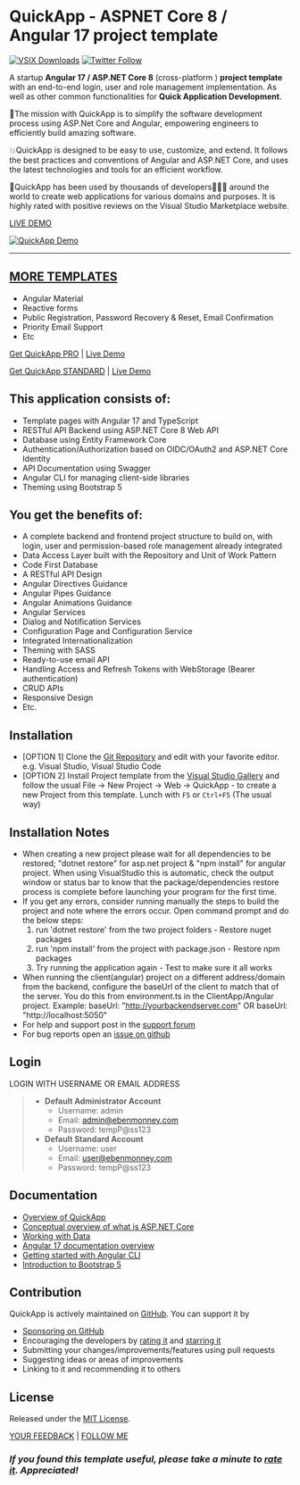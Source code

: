 # **QuickApp** - ASPNET Core 8 / Angular 17 project template
[![VSIX Downloads](https://img.shields.io/visual-studio-marketplace/d/adentum.QuickApp-ASPNETCoreAngularXProjectTemplate)](https://marketplace.visualstudio.com/items?itemName=adentum.QuickApp-ASPNETCoreAngularXProjectTemplate)
[![Twitter Follow](https://img.shields.io/twitter/follow/kommand?style=social)](https://twitter.com/kommand)

A startup **Angular 17 / ASP.NET Core 8** (cross-platform ) **project template** with an end-to-end login, user and role management implementation.
As well as other common functionalities for **Quick Application Development**.

🚀The mission with QuickApp is to simplify the software development process using ASP.Net Core and Angular, empowering engineers to efficiently build amazing software.

💥QuickApp is designed to be easy to use, customize, and extend. It follows the best practices and conventions of Angular and ASP.NET Core, and uses the latest technologies and tools for an efficient workflow.

🎉QuickApp has been used by thousands of developers🧑🏼‍💻 around the world to create web applications for various domains and purposes. It is highly rated with positive reviews on the Visual Studio Marketplace website.

[LIVE DEMO](https://quickapp-standard.azurewebsites.net)

[![QuickApp Demo](https://github.com/emonney/QuickApp/blob/9b122b7f3c38121699d3ec41b700474e192abe37/QuickApp.gif?raw=true)](https://www.youtube.com/watch?v=Wuh7NIZ96jA)

___
## [MORE TEMPLATES](https://www.ebenmonney.com/templates)
*   Angular Material
*	Reactive forms
*	Public Registration, Password Recovery & Reset, Email Confirmation
*   Priority Email Support
*   Etc

[Get QuickApp PRO](https://www.ebenmonney.com/product/quickapp-pro) | [Live Demo](http://quickapp-pro.ebenmonney.com/)

[Get QuickApp STANDARD](https://www.ebenmonney.com/product/quickapp-standard) | [Live Demo](http://quickapp-standard.ebenmonney.com/)



## This application consists of:

*   Template pages with Angular 17 and TypeScript
*   RESTful API Backend using ASP.NET Core 8 Web API
*   Database using Entity Framework Core
*   Authentication/Authorization based on OIDC/OAuth2 and ASP.NET Core Identity
*   API Documentation using Swagger
*   Angular CLI for managing client-side libraries
*   Theming using Bootstrap 5

## You get the benefits of:

*   A complete backend and frontend project structure to build on, with login, user and permission-based role management already integrated
*   Data Access Layer built with the Repository and Unit of Work Pattern
*   Code First Database
*   A RESTful API Design
*   Angular Directives Guidance
*   Angular Pipes Guidance
*   Angular Animations Guidance
*   Angular Services
*   Dialog and Notification Services
*   Configuration Page and Configuration Service
*   Integrated Internationalization
*   Theming with SASS
*   Ready-to-use email API
*   Handling Access and Refresh Tokens with WebStorage (Bearer authentication)
*   CRUD APIs
*   Responsive Design
*   Etc.


## Installation

*   [OPTION 1] Clone the [Git Repository](https://github.com/emonney/QuickApp.git) and edit with your favorite editor. e.g. Visual Studio, Visual Studio Code
*   [OPTION 2] Install Project template from the [Visual Studio Gallery](https://marketplace.visualstudio.com/items?itemName=adentum.QuickApp-ASPNETCoreAngularXProjectTemplate) and follow the usual File -> New Project -> Web -> QuickApp - to create a new Project from this template.
    Lunch with `F5` or `Ctrl+F5` (The usual way)


## Installation Notes

*   When creating a new project please wait for all dependencies to be restored; "dotnet restore" for asp.net project & "npm install" for angular project.
    When using VisualStudio this is automatic, check the output window or status bar to know that the package/dependencies restore process is complete before launching your program for the first time.
*   If you get any errors, consider running manually the steps to build the project and note where the errors occur.
    Open command prompt and do the below steps:  
    1. run 'dotnet restore' from the two project folders - Restore nuget packages
	2. run 'npm install' from the project with package.json - Restore npm packages
	3. Try running the application again - Test to make sure it all works
*	When running the client(angular) project on a different address/domain from the backend, configure the baseUrl of the client to match that of the server.
	You do this from environment.ts in the ClientApp/Angular project.
	Example: baseUrl: "http://yourbackendserver.com" OR baseUrl: "http://localhost:5050"
*	For help and support post in the [support forum](https://www.ebenmonney.com/support/forum/product-support)
*	For bug reports open an [issue on github](https://github.com/emonney/QuickApp/issues)


## Login

LOGIN WITH USERNAME OR EMAIL ADDRESS
> * **Default Administrator Account**
>   * Username: admin
>   * Email:    admin@ebenmonney.com
>   * Password: tempP@ss123
> * **Default Standard Account**
>   * Username: user
>   * Email:    user@ebenmonney.com
>   * Password: tempP@ss123


## Documentation

*   [Overview of QuickApp](https://www.ebenmonney.com/quickapp)
*   [Conceptual overview of what is ASP.NET Core](https://go.microsoft.com/fwlink/?LinkId=518008)
*   [Working with Data](https://docs.microsoft.com/en-us/ef/#pivot=efcore)
*   [Angular 17 documentation overview](https://angular.io/guide/quickstart)
*   [Getting started with Angular CLI](https://cli.angular.io)
*   [Introduction to Bootstrap 5](https://getbootstrap.com/docs/5.2/getting-started/introduction)


## Contribution

QuickApp is actively maintained on [GitHub](https://github.com/emonney/QuickApp). You can support it by
*   [Sponsoring on GitHub](https://github.com/sponsors/emonney)
*   Encouraging the developers by [rating it](https://marketplace.visualstudio.com/items?itemName=adentum.QuickApp-ASPNETCoreAngularXProjectTemplate#review-details) and [starring it](https://github.com/emonney/QuickApp)
*   Submitting your changes/improvements/features using pull requests
*   Suggesting ideas or areas of improvements
*   Linking to it and recommending it to others


## License

Released under the [MIT License](https://github.com/emonney/QuickApp/blob/master/LICENSE).

[YOUR FEEDBACK](mailto:feedback@ebenmonney.com) | [FOLLOW ME](https://twitter.com/kommand)

### _**If you found this template useful, please take a minute to [rate it](https://marketplace.visualstudio.com/items?itemName=adentum.QuickApp-ASPNETCoreAngularXProjectTemplate#review-details). Appreciated!**_
